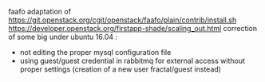 faafo
adaptation of https://git.openstack.org/cgit/openstack/faafo/plain/contrib/install.sh  
https://developer.openstack.org/firstapp-shade/scaling_out.html
correction of some big under ubuntu 16.04 :
- not editing the proper mysql configuration file
- using guest/guest credential in rabbitmq for external access without proper settings (creation of a new user fractal/guest instead)
